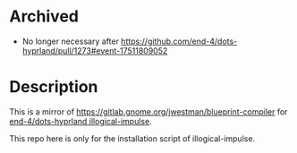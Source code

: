 # Archived

- No longer necessary after https://github.com/end-4/dots-hyprland/pull/1273#event-17511809052

# Description

This is a mirror of https://gitlab.gnome.org/jwestman/blueprint-compiler for [end-4/dots-hyprland illogical-impulse](https://github.com/end-4/dots-hyprland).

This repo here is only for the installation script of illogical-impulse.
